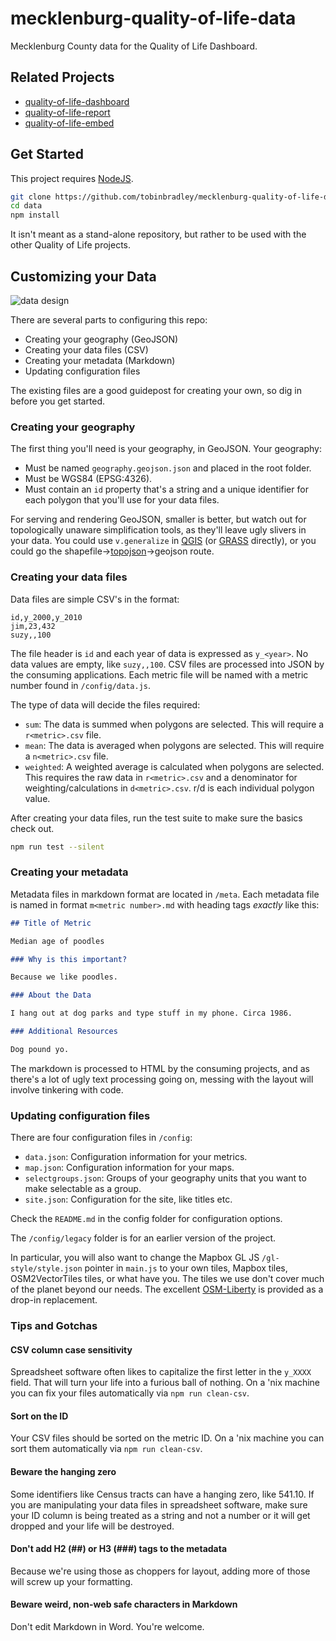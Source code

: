 # mecklenburg-quality-of-life-data

Mecklenburg County data for the Quality of Life Dashboard.

## Related Projects

- [quality-of-life-dashboard](https://github.com/tobinbradley/quality-of-life-dashboard)
- [quality-of-life-report](https://github.com/tobinbradley/quality-of-life-report)
- [quality-of-life-embed](https://github.com/tobinbradley/quality-of-life-embed)

## Get Started

This project requires [NodeJS](http://nodejs.org/).

```bash
git clone https://github.com/tobinbradley/mecklenburg-quality-of-life-data.git data
cd data
npm install
```

It isn't meant as a stand-alone repository, but rather to be used with the other Quality of Life projects.

## Customizing your Data

![data design](http://i.imgur.com/pRdRkFG.png)

There are several parts to configuring this repo:

- Creating your geography (GeoJSON)
- Creating your data files (CSV)
- Creating your metadata (Markdown)
- Updating configuration files

The existing files are a good guidepost for creating your own, so dig in before you get started.

### Creating your geography

The first thing you'll need is your geography, in GeoJSON. Your geography:

- Must be named `geography.geojson.json` and placed in the root folder.
- Must be WGS84 (EPSG:4326).
- Must contain an `id` property that's a string and a unique identifier for each polygon that you'll use for your data files.

For serving and rendering GeoJSON, smaller is better, but watch out for topologically unaware simplification tools, as they'll leave ugly slivers in your data. You could use `v.generalize` in [QGIS](http://qgis.org/en/site/) (or [GRASS](http://grass.osgeo.org/) directly), or you could go the shapefile->[topojson](http://grass.osgeo.org/)->geojson route.

### Creating your data files

Data files are simple CSV's in the format:

```csv
id,y_2000,y_2010
jim,23,432
suzy,,100
```

The file header is `id` and each year of data is expressed as `y_<year>`. No data values are empty, like `suzy,,100`. CSV files are processed into JSON by the consuming applications. Each metric file will be named with a metric number found in `/config/data.js`.

The type of data will decide the files required:

- `sum`: The data is summed when polygons are selected. This will require a `r<metric>.csv` file.
- `mean`: The data is averaged when polygons are selected. This will require a `n<metric>.csv` file.
- `weighted`: A weighted average is calculated when polygons are selected. This requires the raw data in `r<metric>.csv` and a denominator for weighting/calculations in `d<metric>.csv`. r/d is each individual polygon value.

After creating your data files, run the test suite to make sure the basics check out.

```bash
npm run test --silent
```

### Creating your metadata

Metadata files in markdown format are located in `/meta`. Each metadata file is named in format `m<metric number>.md` with heading tags _exactly_ like this:

```markdown
## Title of Metric

Median age of poodles

### Why is this important?

Because we like poodles.

### About the Data

I hang out at dog parks and type stuff in my phone. Circa 1986.

### Additional Resources

Dog pound yo.
```

The markdown is processed to HTML by the consuming projects, and as there's a lot of ugly text processing going on, messing with the layout will involve tinkering with code.

### Updating configuration files

There are four configuration files in `/config`:

- `data.json`: Configuration information for your metrics.
- `map.json`: Configuration information for your maps.
- `selectgroups.json`: Groups of your geography units that you want to make selectable as a group.
- `site.json`: Configuration for the site, like titles etc.

Check the `README.md` in the config folder for configuration options.

The `/config/legacy` folder is for an earlier version of the project.

In particular, you will also want to change the Mapbox GL JS `/gl-style/style.json` pointer in `main.js` to your own tiles, Mapbox tiles, OSM2VectorTiles tiles, or what have you. The tiles we use don't cover much of the planet beyond our needs. The excellent [OSM-Liberty](https://github.com/lukasmartinelli/osm-liberty) is provided as a drop-in replacement.

### Tips and Gotchas

#### CSV column case sensitivity

Spreadsheet software often likes to capitalize the first letter in the `y_XXXX` field. That will turn your life into a furious ball of nothing. On a 'nix machine you can fix your files automatically via `npm run clean-csv`.

#### Sort on the ID

Your CSV files should be sorted on the metric ID. On a 'nix machine you can sort them automatically via `npm run clean-csv`.

#### Beware the hanging zero

Some identifiers like Census tracts can have a hanging zero, like 541.10. If you are manipulating your data files in spreadsheet software, make sure your ID column is being treated as a string and not a number or it will get dropped and your life will be destroyed.

#### Don't add H2 (##) or H3 (###) tags to the metadata

Because we're using those as choppers for layout, adding more of those will screw up your formatting.

#### Beware weird, non-web safe characters in Markdown

Don't edit Markdown in Word. You're welcome.
